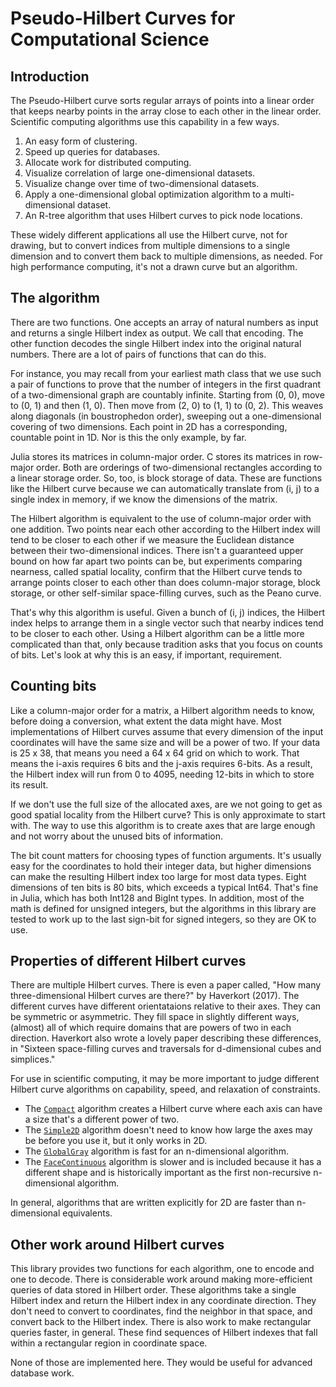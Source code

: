 # Pseudo-Hilbert Curves for Computational Science

## Introduction

The Pseudo-Hilbert curve sorts regular arrays of points into a linear order that keeps nearby points in the array close to each other in the linear order. Scientific computing algorithms use this capability in a few ways.

1. An easy form of clustering.
2. Speed up queries for databases.
3. Allocate work for distributed computing.
4. Visualize correlation of large one-dimensional datasets.
5. Visualize change over time of two-dimensional datasets.
6. Apply a one-dimensional global optimization algorithm to a multi-dimensional dataset.
7. An R-tree algorithm that uses Hilbert curves to pick node locations.

These widely different applications all use the Hilbert curve, not for drawing, but to convert indices from multiple dimensions to a single dimension and to convert them back to multiple dimensions, as needed. For high performance computing, it's not a drawn curve but an algorithm.

## The algorithm

There are two functions. One accepts an array of natural numbers as input and returns a single Hilbert index as output. We call that encoding. The other function decodes the single Hilbert index into the original natural numbers. There are a lot of pairs of functions that can do this.

For instance, you may recall from your earliest math class that we use such a pair of functions to prove that the number of integers in the first quadrant of a two-dimensional graph are countably infinite. Starting from (0, 0), move to (0, 1) and then (1, 0). Then move from (2, 0) to (1, 1) to (0, 2). This weaves along diagonals (in boustrophedon order), sweeping out a one-dimensional covering of two dimensions. Each point in 2D has a corresponding, countable point in 1D. Nor is this the only example, by far.

Julia stores its matrices in column-major order. C stores its matrices in row-major order. Both are orderings of two-dimensional rectangles according to a linear storage order. So, too, is block storage of data. These are functions like the Hilbert curve because we can automatically translate from (i, j) to a single index in memory, if we know the dimensions of the matrix.

The Hilbert algorithm is equivalent to the use of column-major order with one addition. Two points near each other according to the Hilbert index will tend to be closer to each other if we measure the Euclidean distance between their two-dimensional indices. There isn't a guaranteed upper bound on how far apart two points can be, but experiments comparing nearness, called spatial locality, confirm that the Hilbert curve tends to arrange points closer to each other than does column-major storage, block storage, or other self-similar space-filling curves, such as the Peano curve.

That's why this algorithm is useful. Given a bunch of (i, j) indices, the Hilbert index helps to arrange them in a single vector such that nearby indices tend to be closer to each other. Using a Hilbert algorithm can be a little more complicated than that, only because tradition asks that you focus on counts of bits. Let's look at why this is an easy, if important, requirement.


## Counting bits

Like a column-major order for a matrix, a Hilbert algorithm needs to know, before doing a conversion, what extent the data might have. Most implementations of Hilbert curves assume that every dimension of the input coordinates will have the same size and will be a power of two. If your data is 25 x 38, that means you need a 64 x 64 grid on which to work. That means the i-axis requires 6 bits and the j-axis requires 6-bits. As a result, the Hilbert index will run from 0 to 4095, needing 12-bits in which to store its result.

If we don't use the full size of the allocated axes, are we not going to get as good spatial locality from the Hilbert curve? This is only approximate to start with. The way to use this algorithm is to create axes that are large enough and not worry about the unused bits of information.

The bit count matters for choosing types of function arguments. It's usually easy for the coordinates to hold their integer data, but higher dimensions can make the resulting Hilbert index too large for most data types. Eight dimensions of ten bits is 80 bits, which exceeds a typical Int64. That's fine in Julia, which has both Int128 and BigInt types. In addition, most of the math is defined for unsigned integers, but the algorithms in this library are tested to work up to the last sign-bit for signed integers, so they are OK to use.


## Properties of different Hilbert curves

There are multiple Hilbert curves. There is even a paper called, "How many three-dimensional Hilbert curves are there?" by Haverkort (2017). The different curves have different orientataions relative to their axes. They can be symmetric or asymmetric. They fill space in slightly different ways, (almost) all of which require domains that are powers of two in each direction. Haverkort also wrote a lovely paper describing these differences, in "Sixteen space-filling curves and traversals for d-dimensional cubes and simplices."

For use in scientific computing, it may be more important to judge different Hilbert curve algorithms on capability, speed, and relaxation of constraints.

* The [`Compact`](@ref) algorithm creates a Hilbert curve where each axis can have a size that's a different power of two.
* The [`Simple2D`](@ref) algorithm doesn't need to know how large the axes may be before you use it, but it only works in 2D.
* The [`GlobalGray`](@ref) algorithm is fast for an n-dimensional algorithm.
* The [`FaceContinuous`](@ref) algorithm is slower and is included because it has a different shape and is historically important as the first non-recursive n-dimensional algorithm.

In general, algorithms that are written explicitly for 2D are faster than n-dimensional equivalents.

## Other work around Hilbert curves

This library provides two functions for each algorithm, one to encode and one to decode. There is considerable work around making more-efficient queries of data stored in Hilbert order. These algorithms take a single Hilbert index and return the Hilbert index in any coordinate direction. They don't need to convert to coordinates, find the neighbor in that space, and convert back to the Hilbert index. There is also work to make rectangular queries faster, in general. These find sequences of Hilbert indexes that fall within a rectangular region in coordinate space.

None of those are implemented here. They would be useful for advanced database work.
